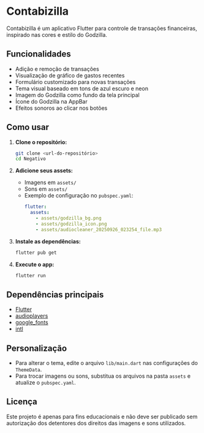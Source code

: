 # Contabizilla

Contabizilla é um aplicativo Flutter para controle de transações financeiras, inspirado nas cores e estilo do Godzilla.

## Funcionalidades

- Adição e remoção de transações
- Visualização de gráfico de gastos recentes
- Formulário customizado para novas transações
- Tema visual baseado em tons de azul escuro e neon
- Imagem do Godzilla como fundo da tela principal
- Ícone do Godzilla na AppBar
- Efeitos sonoros ao clicar nos botões

## Como usar

1. **Clone o repositório:**
   ```sh
   git clone <url-do-repositório>
   cd Negativo
   ```

2. **Adicione seus assets:**
   - Imagens em `assets/`
   - Sons em `assets/`
   - Exemplo de configuração no `pubspec.yaml`:
     ```yaml
     flutter:
       assets:
         - assets/godzilla_bg.png
         - assets/godzilla_icon.png
         - assets/audiocleaner_20250926_023254_file.mp3
     ```

3. **Instale as dependências:**
   ```sh
   flutter pub get
   ```

4. **Execute o app:**
   ```sh
   flutter run
   ```

## Dependências principais

- [Flutter](https://flutter.dev/)
- [audioplayers](https://pub.dev/packages/audioplayers)
- [google_fonts](https://pub.dev/packages/google_fonts)
- [intl](https://pub.dev/packages/intl)

## Personalização

- Para alterar o tema, edite o arquivo `lib/main.dart` nas configurações do `ThemeData`.
- Para trocar imagens ou sons, substitua os arquivos na pasta `assets` e atualize o `pubspec.yaml`.

## Licença

Este projeto é apenas para fins educacionais e não deve ser publicado sem autorização dos detentores dos direitos das imagens e sons utilizados.
